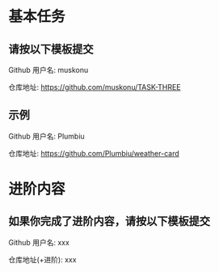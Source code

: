 # 基本任务

## 请按以下模板提交

Github 用户名: muskonu

仓库地址: https://github.com/muskonu/TASK-THREE

## 示例

Github 用户名: Plumbiu

仓库地址: https://github.com/Plumbiu/weather-card

# 进阶内容

## 如果你完成了进阶内容，请按以下模板提交

Github 用户名: xxx

仓库地址(+进阶): xxx
